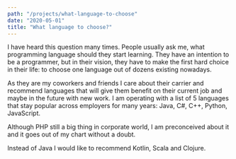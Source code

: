```yaml
---
path: "/projects/what-language-to-choose"
date: "2020-05-01"
title: "What language to choose?"
---
```


I have heard this question many times. People usually ask me, what programming language should they start learning. They have an intention to be a programmer, but in their vision, they have to make the first hard choice in their life: to choose one language out of dozens existing nowadays.  

As they are my coworkers and friends I care about their carrier and recommend languages that will give them benefit on their current job and maybe in the future with new work. I am operating with a list of 5 languages that stay popular across employers for many years: Java, C#, C++, Python, JavaScript. 

Although PHP still a big thing in corporate world, I am preconceived about it and it goes out of my chart without a doubt.

Instead of Java I would like to recommend Kotlin, Scala and Clojure. 